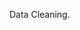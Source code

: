 Data Cleaning.




<!---
Git commands


1. Open git bash in folder containig data and scripts
2. $ git remete -v
3. $ git commit -m "update"
4. 
--->
